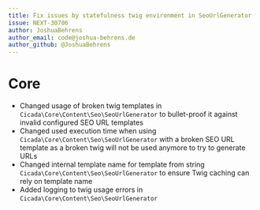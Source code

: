 ```yaml
---
title: Fix issues by statefulness twig environment in SeoUrlGenerator
issue: NEXT-30706
author: JoshuaBehrens
author_email: code@joshua-behrens.de
author_github: @JoshuaBehrens
---
```

# Core
* Changed usage of broken twig templates in `Cicada\Core\Content\Seo\SeoUrlGenerator` to bullet-proof it against invalid configured SEO URL templates
* Changed used execution time when using `Cicada\Core\Content\Seo\SeoUrlGenerator` with a broken SEO URL template as a broken twig will not be used anymore to try to generate URLs
* Changed internal template name for template from string `Cicada\Core\Content\Seo\SeoUrlGenerator` to ensure Twig caching can rely on template name
* Added logging to twig usage errors in `Cicada\Core\Content\Seo\SeoUrlGenerator`
